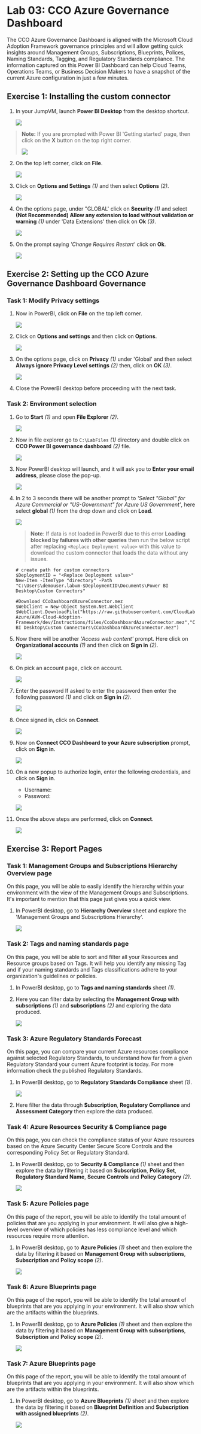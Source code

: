 # Lab 03: CCO Azure Governance Dashboard

The CCO Azure Governance Dashboard is aligned with the Microsoft Cloud Adoption Framework governance principles and will allow getting quick insights around Management Groups, Subscriptions, Blueprints, Polices, Naming Standards, Tagging, and Regulatory Standards compliance. The information captured on this Power BI Dashboard can help Cloud Teams, Operations Teams, or Business Decision Makers to have a snapshot of the current Azure configuration in just a few minutes.

## Exercise 1: Installing the custom connector

1. In your JumpVM, launch **Power BI Desktop** from the desktop shortcut.

   ![](images/lab3img1.png)

> **Note:** If you are prompted with Power BI 'Getting started' page, then click on the **X** button on the top right corner.
>
>![](images/lab3img2.png)

2. On the top left corner, click on **File**.

   ![](images/lab3img3.png)


3. Click on **Options and Settings** *(1)* and then select **Options** *(2)*.

   ![](images/lab3img4.png)

4. On the options page, under "GLOBAL' click on **Security** *(1)* and select **(Not Recommended) Allow any extension to load without validation or warning** *(1)* under 'Data Extensions' then click on **Ok** *(3)*.

   ![](images/lab3img5.png)

5. On the prompt saying *'Change Requires Restart'* click on **Ok**.

   ![](images/lab3img6.png)


## Exercise 2: Setting up the CCO Azure Governance Dashboard Governance

### Task 1: Modify Privacy settings

1. Now in PowerBI, click on **File** on the top left corner.

   ![](images/lab3img18.png)

2. Click on **Options and settings** and then click on **Options**.

   ![](images/lab3img19.png)

3. On the options page, click on **Privacy** *(1)* under 'Global' and then select **Always ignore Privacy Level settings** *(2)* then, click on **OK** *(3)*.

   ![](images/lab3img20.png)

4. Close the PowerBI desktop before proceeding with the next task.

### Task 2: Environment selection

1. Go to **Start** *(1)* and open **File Explorer** *(2)*.

   ![](images/lab3img7.png)

2. Now in file explorer go to ```C:\LabFiles``` *(1)* directory and double click on **CCO Power BI governance dashboard** *(2)* file.

   ![](images/lab3img8.png)

3. Now PowerBI desktop will launch, and it will ask you to **Enter your email address**, please close the pop-up.

   ![](images/Lab3Task2Step3.png)
   
4. In 2 to 3 seconds there will be another prompt to *'Select "Global" for Azure Commercial or "US-Government" for Azure US Government'*, here select **global** *(1)* from the drop down and click on **Load**.

   ![](images/lab3img12.png)

   > **Note**: If data is not loaded in PowerBI due to this error **Loading blocked by failures with other queries** then run the below script after replacing `<Replace Deployment value>` with this value <inject key="DeploymentID"></inject> to download the custom connector that loads the data without any issues.

     ```
     # create path for custom connectors
     $DeploymentID = "<Replace Deployment value>"
     New-Item -ItemType "directory" -Path "C:\Users\demouser.labvm-$DeploymentID\Documents\Power BI Desktop\Custom Connectors"

     #Download CCoDashboardAzureConnector.mez
     $WebClient = New-Object System.Net.WebClient
     $WebClient.DownloadFile("https://raw.githubusercontent.com/CloudLabsAI-Azure/AVW-Cloud-Adoption-Framework/dev/Instructions/files/CcoDashboardAzureConnector.mez","C:\Users\demouser.labvm-$DeploymentID\Documents\Power BI Desktop\Custom Connectors\CCoDashboardAzureConnector.mez")
     ```

5. Now there will be another *'Access web content'* prompt. Here click on **Organizational accounts** *(1)* and then click on **Sign in** *(2)*.

   ![](images/lab3img13.png)

6. On pick an account page, click on **<inject key="AzureAdUserEmail" />** account.

   ![](images/lab3img14.png)

7. Enter the password If asked to enter the password then enter the following password **<inject key="AzureAdUserPassword" />** *(1)* and click on **Sign in** *(2)*.

   ![](images/lab3img15.png)

8. Once signed in, click on **Connect**.

    ![](images/lab3img16.png)

9. Now on **Connect CCO Dashboard to your Azure subscription** prompt, click on **Sign in**.

    ![](images/lab3img27.png)

10. On a new popup to authorize login, enter the following  credentials, and click on **Sign in**.
     - Username: **<inject key="AzureAdUserEmail" />**
     - Password: **<inject key="AzureAdUserPassword" />** 

     ![](images/lab3img28.png)

11. Once the above steps are performed, click on **Connect**.

     ![](images/lab3img29.png)

## Exercise 3: Report Pages

### Task 1: Management Groups and Subscriptions Hierarchy Overview page

On this page, you will be able to easily identify the hierarchy within your environment with the view of the Management Groups and Subscriptions. It's important to mention that this page just gives you a quick view.

1. In PowerBI desktop, go to **Hierarchy Overview** sheet and explore the 'Management Groups and Subscriptions Hierarchy'.

   ![](images/lab3img30.png)

### Task 2: Tags and naming standards page

On this page, you will be able to sort and filter all your Resources and Resource groups based on Tags. It will help you identify any missing Tag and if your naming standards and Tags classifications adhere to your organization's guidelines or policies.

1. In PowerBI desktop, go to **Tags and naming standards** sheet *(1)*.

2. Here you can filter data by selecting the **Management Group with subscriptions** *(1)* and **subscriptions** *(2)* and exploring the data produced.

   ![](images/lab3img31.png)

### Task 3: Azure Regulatory Standards Forecast

On this page, you can compare your current Azure resources compliance against selected Regulatory Standards, to understand how far from a given Regulatory Standard your current Azure footprint is today. For more information check the published Regulatory Standards.

1. In PowerBI desktop, go to **Regulatory Standards Compliance** sheet *(1)*.

   ![](images/lab3img32.png)

2. Here filter the data through **Subscription**, **Regulatory Compliance** and **Assessment Category** then explore the data produced.

### Task 4: Azure Resources Security & Compliance page

On this page, you can check the compliance status of your Azure resources based on the Azure Security Center Secure Score Controls and the corresponding Policy Set or Regulatory Standard.

1. In PowerBI desktop, go to **Security & Compliance** *(1)* sheet and then explore the data by filtering it based on **Subscription**, **Policy Set**, **Regulatory Standard Name**, **Secure Controls** and **Policy Category** *(2)*.

   ![](images/lab3img33.png)


### Task 5: Azure Policies page

On this page of the report, you will be able to identify the total amount of policies that are you applying in your environment. It will also give a high-level overview of which policies has less compliance level and which resources require more attention.

1. In PowerBI desktop, go to **Azure Policies** *(1)* sheet and then explore the data by filtering it based on **Management Group with subscriptions**, **Subscription** and **Policy scope** *(2)*.

   ![](images/lab3img34.png)


### Task 6: Azure Blueprints page

On this page of the report, you will be able to identify the total amount of blueprints that are you applying in your environment. It will also show which are the artifacts within the blueprints.

1. In PowerBI desktop, go to **Azure Policies** *(1)* sheet and then explore the data by filtering it based on **Management Group with subscriptions**, **Subscription** and **Policy scope** *(2)*.

   ![](images/lab3img34.png)

### Task 7: Azure Blueprints page

On this page of the report, you will be able to identify the total amount of blueprints that are you applying in your environment. It will also show which are the artifacts within the blueprints.

1. In PowerBI desktop, go to **Azure Blueprints** *(1)* sheet and then explore the data by filtering it based on **Blueprint Definition** and **Subscription with assigned blueprints** *(2)*.

   ![](images/Lab3Task7.png)
